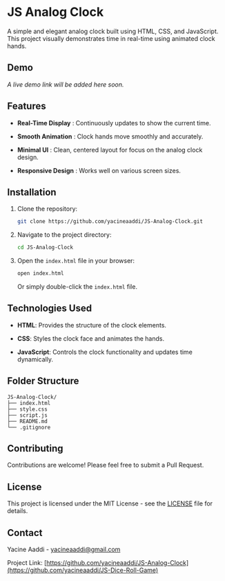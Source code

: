 # JS Analog Clock

A simple and elegant analog clock built using HTML, CSS, and JavaScript. This project visually demonstrates time in real-time using animated clock hands.

## Demo

_A live demo link will be added here soon._

## Features

- **Real-Time Display** : Continuously updates to show the current time.

- **Smooth Animation** : Clock hands move smoothly and accurately.

- **Minimal UI** : Clean, centered layout for focus on the analog clock design.

- **Responsive Design** : Works well on various screen sizes.

## Installation

1. Clone the repository:

   ```bash
   git clone https://github.com/yacineaaddi/JS-Analog-Clock.git

   ```

2. Navigate to the project directory:

   ```bash
   cd JS-Analog-Clock
   ```

3. Open the `index.html` file in your browser:

   ```bash
   open index.html
   ```

   Or simply double-click the `index.html` file.

## Technologies Used

- **HTML**: Provides the structure of the clock elements.

- **CSS**: Styles the clock face and animates the hands.

- **JavaScript**: Controls the clock functionality and updates time dynamically.

## Folder Structure

```
JS-Analog-Clock/
├── index.html
├── style.css
├── script.js
├── README.md
└── .gitignore
```

## Contributing

Contributions are welcome! Please feel free to submit a Pull Request.

## License

This project is licensed under the MIT License - see the [LICENSE](LICENSE) file for details.

## Contact

Yacine Aaddi - [yacineaaddi@gmail.com](mailto:yacineaaddi@gmail.com)

Project Link: [https://github.com/yacineaaddi/JS-Analog-Clock](https://github.com/yacineaaddi/JS-Dice-Roll-Game)
